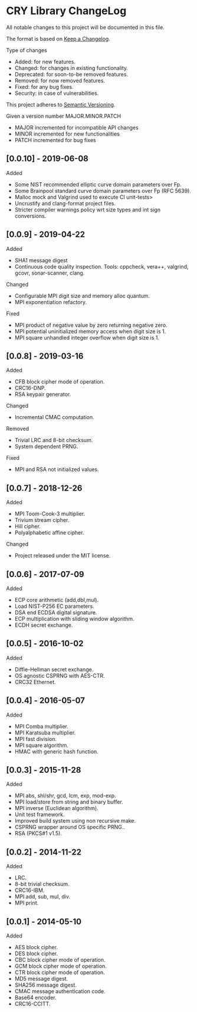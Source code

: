 CRY Library ChangeLog
=====================

All notable changes to this project will be documented in this file.

The format is based on [Keep a Changelog](http://keepachangelog.com).

Type of changes

* Added: for new features.
* Changed: for changes in existing functionality.
* Deprecated: for soon-to-be removed features.
* Removed: for now removed features.
* Fixed: for any bug fixes.
* Security: in case of vulnerabilities.

This project adheres to [Semantic Versioning](http://semver.org).

Given a version number MAJOR.MINOR.PATCH
* MAJOR incremented for incompatible API changes
* MINOR incremented for new functionalities
* PATCH incremented for bug fixes

[0.0.10] - 2019-06-08
---------------------

Added

* Some NIST recommended elliptic curve domain parameters over Fp.
* Some Brainpool standard curve domain parameters over Fp (RFC 5639).
* Malloc mock and Valgrind used to execute CI unit-tests>
* Uncrustify and clang-format project files.
* Stricter compiler warnings policy wrt size types and int sign conversions.


[0.0.9] - 2019-04-22
--------------------

Added

* SHA1 message digest
* Continuous code quality inspection.
  Tools: cppcheck, vera++, valgrind, gcovr, sonar-scanner, clang.

Changed

* Configurable MPI digit size and memory alloc quantum.
* MPI exponentiation refactory.

Fixed

* MPI product of negative value by zero returning negative zero.
* MPI potential uninitialized memory access when digit size is 1.
* MPI square unhandled integer overflow when digit size is 1.


[0.0.8] - 2019-03-16
--------------------

Added

* CFB block cipher mode of operation.
* CRC16-DNP.
* RSA keypair generator.

Changed

* Incremental CMAC computation.

Removed

* Trivial LRC and 8-bit checksum.
* System dependent PRNG.

Fixed

* MPI and RSA not initialized values.


[0.0.7] - 2018-12-26
--------------------

Added

* MPI Toom-Cook-3 multiplier.
* Trivium stream cipher.
* Hill cipher.
* Polyalphabetic affine cipher.

Changed

* Project released under the MIT license.


[0.0.6] - 2017-07-09
--------------------

Added

* ECP core arithmetic (add,dbl,mul).
* Load NIST-P256 EC parameters.
* DSA end ECDSA digital signature.
* ECP multiplication with sliding window algorithm.
* ECDH secret exchange.


[0.0.5] - 2016-10-02
--------------------

Added

* Diffie-Hellman secret exchange.
* OS agnostic CSPRNG with AES-CTR.
* CRC32 Ethernet.


[0.0.4] - 2016-05-07
--------------------

Added

* MPI Comba multiplier.
* MPI Karatsuba multiplier.
* MPI fast division.
* MPI square algorithm.
* HMAC with generic hash function.


[0.0.3] - 2015-11-28
--------------------

Added

* MPI abs, shl/shr, gcd, lcm, exp, mod-exp.
* MPI load/store from string and binary buffer.
* MPI inverse (Euclidean algorithm).
* Unit test framework.
* Improved build system using non recursive make.
* CSPRNG wrapper around OS specific PRNG..
* RSA (PKCS#1 v1.5).


[0.0.2] - 2014-11-22
--------------------

Added

* LRC.
* 8-bit trivial checksum.
* CRC16-IBM.
* MPI add, sub, mul, div.
* MPI print.


[0.0.1] - 2014-05-10
--------------------

Added

* AES block cipher.
* DES block cipher.
* CBC block cipher mode of operation.
* GCM block cipher mode of operation.
* CTR block cipher mode of operation.
* MD5 message digest.
* SHA256 message digest.
* CMAC message authentication code.
* Base64 encoder.
* CRC16-CCITT.
